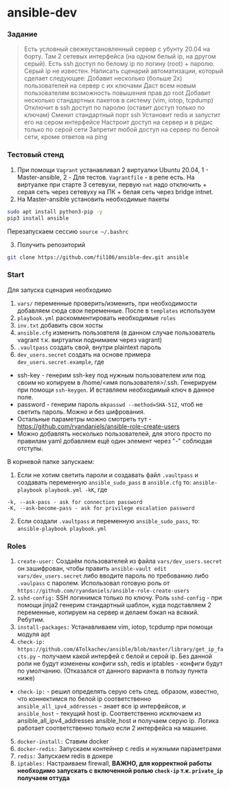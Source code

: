 # ansible-dev

### Задание

> Есть условный свежеустановленный сервер с убунту 20.04 на борту. Там 2 сетевых интерфейса (на одном белый ip, на другом серый). Есть ssh доступ по белому ip по логину (root) + паролю. Серый ip не известен. Написать сценарий автоматизации, который сделает следующее:
> Добавит несколько (больше 2х) пользователей на сервер с их ключами
> Даст всем новым пользователям возможность повышения прав до root
> Добавит несколько стандартных пакетов в систему (vim, iotop, tcpdump)
> Отключит в ssh доступ по паролю (оставит доступ только по ключам)
> Сменит стандартный порт ssh
> Установит redis и запустит его на сером интерфейсе
> Настроит доступ на сервер и в редис только по серой сети
> Запретит любой доступ на сервер по белой сети, кроме ответов на ping

### Тестовый стенд

1) При помощи `Vagrant` устанавливал 2 виртуалки Ubuntu 20.04, 1 - Master-ansible, 2 - Для тестов. `Vagrantfile` - в репе есть. На виртуалке при старте 3 сетевухи, первую `nat` надо отключить + серая сеть через сетевуху на ПК + белая сеть через bridge intnet.
2) На Master-ansible установить необходимые пакеты 
```bash
sudo apt install python3-pip -y
pip3 install ansible
```
Перезапускаем сессию `source ~/.bashrc`

3) Получить репозиторий
```bash
git clone https://github.com/fil106/ansible-dev.git ansible
```

### Start

Для запуска сценария необходимо
1) `vars/` переменные проверить/изменить, при необходимости добавляем сюда свои переменные. После в `templates` используем
2) `playbook.yml` раскомментировать необходимые `roles`
3) `inv.txt` добавить свои хосты
4) `ansible.cfg` изменить пользовтеля (в данном случае пользователь vagrant т.к. виртуалки поднимаем через vagrant)
5) `.vaultpass` создать свой, внутри plaintext пароль
6) `dev_users.secret` создать на основе примера `dev_users.secret.example`, где 
* ssh-key - генерим ssh-key под нужным пользователем или под своим но копируем в /home/<имя пользователя>/.ssh. Генерируем при помощи `ssh-keygen`. И вставляем необходимый ключ в данное поле.
* password - генерим пароль `mkpasswd --method=SHA-512`, чтоб не светить пароль. Можно и без шифрования.
* Остальные параметры можно смотреть тут - https://github.com/ryandaniels/ansible-role-create-users
* Можно добавлять несколько пользователей, для этого просто по правилам yaml добавляем ещё один элемент через "-" соблюдая отступы.

В корневой папке запускаем:
1) Если не хотим светить пароли и создавать файл `.vaultpass` и создавать переменную `ansible_sudo_pass` в `ansible.cfg` то: `ansible-playbook playbook.yml -kK`, где
  ```
  -k, --ask-pass - ask for connection password
  -K, --ask-become-pass - ask for privilege escalation password
  ```
2) Если создали `.vaultpass` и переменную `ansible_sudo_pass`, то: `ansible-playbook playbook.yml`


### Roles

1) `create-user:` Создаём пользователей из файла `vars/dev_users.secret` он зашифрован, чтобы править `ansible-vault edit vars/dev_users.secret` либо вводите пароль по требованию либо `.vaulpass` с паролем. Использовал готовую роль от `https://github.com/ryandaniels/ansible-role-create-users`
2) `sshd-config:` SSH логинимся только по ключу. Роль `sshd-config` - при помощи jinja2 генерим стандартный шаблон, куда подставляем 2 переменные, копируем на сервер и делаем бэкап на всякий. Ребутим.
3) `install-packages:` Устанавливаем vim, iotop, tcpdump при помощи модуля apt
4) `check-ip:` `https://github.com/ATolkachev/ansible/blob/master/library/get_ip_facts.py` - получаем какой интерфей с белой и серой ip. Без данной роли не будут изменены конфиги ssh, redis и iptables - конфиги будут по умолчанию. (Отказался от данного варианта в пользу пункта ниже)
* `check-ip:` - решил определять серую сеть след. образом, известно, что коннектимся по белой ip соответственно `ansible_all_ipv4_addresses` - знает все ip интерфейсов, и `ansible_host` - текущий host ip. Соответственно исключаем из ansible_all_ipv4_addresses ansible_host и получаем серую ip. Логика работает соответственно только если 2 интерфейса на машине.
5) `docker-install:` Ставим docker
6) `docker-redis:` Запускаем контейнер с redis и нужными параметрами
7) `redis:` Запускаем redis в докере
8) `iptables:` Настраиваем firewall, **ВАЖНО, для корректной работы необходимо запускать с включенной ролью `check-ip` т.к. `private_ip` получаем оттуда**
